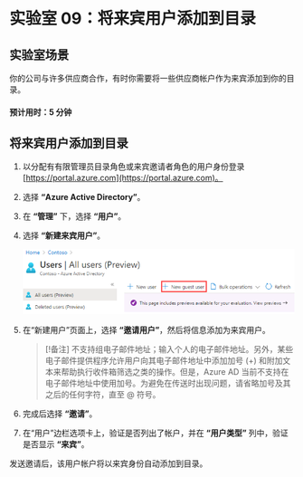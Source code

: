 ﻿---
lab:
    title: '09 - 将来宾用户添加到目录'
    learning path: '01'
    module: '模块 03 - 实现和管理外部标识'
---

# 实验室 09：将来宾用户添加到目录

## 实验室场景

你的公司与许多供应商合作，有时你需要将一些供应商帐户作为来宾添加到你的目录。

#### 预计用时：5 分钟

## 将来宾用户添加到目录

1. 以分配有有限管理员目录角色或来宾邀请者角色的用户身份登录 [https://portal.azure.com](https://portal.azure.com)。

1. 选择 **“Azure Active Directory”**。

1. 在 **“管理”** 下，选择 **“用户”**。

1. 选择 **“新建来宾用户”**。

    ![显示“用户”边栏选项卡的屏幕图像，其中“新建来宾用户”菜单选项处于选中状态](./media/lp1-mod3-new-guest-user-menu-selection.png)

1. 在“新建用户”页面上，选择 **“邀请用户”**，然后将信息添加为来宾用户。

    > [!备注]
    > 不支持组电子邮件地址；输入个人的电子邮件地址。另外，某些电子邮件提供程序允许用户向其电子邮件地址中添加加号 (+) 和附加文本来帮助执行收件箱筛选之类的操作。但是，Azure AD 当前不支持在电子邮件地址中使用加号。为避免在传送时出现问题，请省略加号及其之后的任何字符，直至 @ 符号。

1. 完成后选择 **“邀请”**。

1. 在“用户”边栏选项卡上，验证是否列出了帐户，并在 **“用户类型”** 列中，验证是否显示 **“来宾”**。

发送邀请后，该用户帐户将以来宾身份自动添加到目录。
